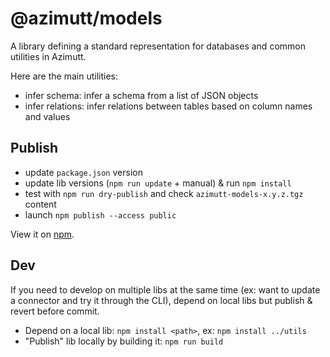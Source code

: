 # @azimutt/models

A library defining a standard representation for databases and common utilities in Azimutt.

Here are the main utilities:

- infer schema: infer a schema from a list of JSON objects
- infer relations: infer relations between tables based on column names and values

## Publish

- update `package.json` version
- update lib versions (`npm run update` + manual) & run `npm install`
- test with `npm run dry-publish` and check `azimutt-models-x.y.z.tgz` content
- launch `npm publish --access public`

View it on [npm](https://www.npmjs.com/package/@azimutt/models).

## Dev

If you need to develop on multiple libs at the same time (ex: want to update a connector and try it through the CLI), depend on local libs but publish & revert before commit.

- Depend on a local lib: `npm install <path>`, ex: `npm install ../utils`
- "Publish" lib locally by building it: `npm run build`
